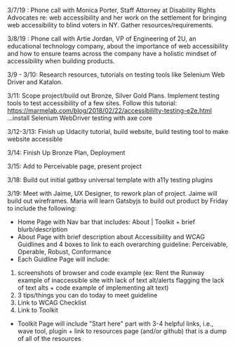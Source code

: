 3/7/19 : Phone call with Monica Porter, Staff Attorney at Disability Rights Advocates re: web accessibility and her work on the settlement for bringing web accessibility to blind voters in NY. Gather resources/requirements. 

3/8/19 : Phone call with Artie Jordan, VP of Engineering of 2U, an educational technology company, about the importance of web accessibility and how to ensure teams across the company have a holistic mindset of accessibility when building products. 

3/9 - 3/10: Research resources, tutorials on testing tools like Selenium Web Driver and Katalon. 

3/11: Scope project/build out Bronze, Silver Gold Plans. Implement testing tools to test accessibility of a few sites. Follow this tutorial: https://marmelab.com/blog/2018/02/22/accessibililty-testing-e2e.html ...install Selenium WebDriver testing with axe core 

3/12-3/13: Finish up Udacity tutorial, build website, build testing tool to make website accessible 

3/14: Finish Up Bronze Plan, Deployment 

3/15: Add to Perceivable page, present project 

3/18: Build out initial gatbsy universal template with a11y testing plugins

3/19: Meet with Jaime, UX Designer, to rework plan of project. Jaime will build out wireframes. Maria will learn Gatsbyjs to build out product by Friday to include the following: 

* Home Page with Nav bar that includes: About | Toolkit + brief blurb/description
* About Page with brief description about Accessibility and WCAG Guidlines and 4 boxes to link to each overarching guideline: Perceivable, Operable, Robust, Conformance 
* Each Guidline Page will include: 
1. screenshots of browser and code example (ex: Rent the Runway example of inaccessible site with lack of text alt/alerts flagging the lack of text alts + code example of implementing alt text)
2. 3 tips/things you can do today to meet guideline
3. Link to WCAG Checklist
4. Link to Toolkit 
* Toolkit Page will include "Start here" part with 3-4 helpful links, i.e., wave tool, plugin + link to resources page (and/or github) that is a dump of all of the resources




